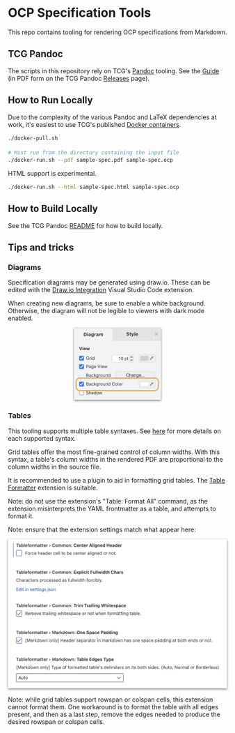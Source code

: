 # OCP Specification Tools

This repo contains tooling for rendering OCP specifications from Markdown.

## TCG Pandoc

The scripts in this repository rely on TCG's [Pandoc](https://github.com/TrustedComputingGroup/pandoc) tooling. See the [Guide](https://github.com/TrustedComputingGroup/pandoc/blob/main/guide.tcg) (in PDF form on the TCG Pandoc [Releases](https://github.com/TrustedComputingGroup/pandoc/releases) page).

## How to Run Locally

Due to the complexity of the various Pandoc and LaTeX dependencies at work,
it's easiest to use TCG's published [Docker containers](https://github.com/trustedcomputinggroup/pandoc/pkgs/container/pandoc).

```sh
./docker-pull.sh

# Must run from the directory containing the input file
./docker-run.sh --pdf sample-spec.pdf sample-spec.ocp
```

HTML support is experimental.

```sh
./docker-run.sh --html sample-spec.html sample-spec.ocp
```

## How to Build Locally

See the TCG Pandoc [README](https://github.com/TrustedComputingGroup/pandoc/blob/main/README.md#how-to-build-locally) for how to build locally.

## Tips and tricks

### Diagrams

Specification diagrams may be generated using draw.io. These can be edited with the [Draw.io Integration](https://marketplace.visualstudio.com/items?itemName=hediet.vscode-drawio) Visual Studio Code extension.

When creating new diagrams, be sure to enable a white background. Otherwise, the diagram will not be legible to viewers with dark mode enabled.

<p align="center">
  <img src="./images/drawio_background.png" alt="draw.io background color" width="200px" style="box-shadow: 0px 2px 5px gray;" />
</p>

### Tables

This tooling supports multiple table syntaxes. See [here](https://pandoc.org/demo/example33/8.9-tables.html) for more details on each supported syntax.

Grid tables offer the most fine-grained control of column widths. With this syntax, a table's column widths in the rendered PDF are proportional to the column widths in the source file.

It is recommended to use a plugin to aid in formatting grid tables. The [Table Formatter](https://marketplace.visualstudio.com/items?itemName=shuworks.vscode-table-formatter) extension is suitable.

Note: do not use the extension's "Table: Format All" command, as the extension misinterprets the YAML frontmatter as a table, and attempts to format it.

Note: ensure that the extension settings match what appear here:

<p align="center">
  <img src="./images/table_formatter_settings.png" alt="Table formatter settings" width="600px" style="box-shadow: 0px 2px 5px gray;" />
</p>

Note: while grid tables support rowspan or colspan cells, this extension cannot format them. One workaround is to format the table with all edges present, and then as a last step, remove the edges needed to produce the desired rowspan or colspan cells.
